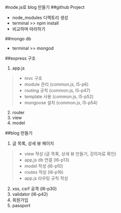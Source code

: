#node.js로 blog 만들기
##github Project
- node_modules 디렉토리 생성
- terminal >> npm install
- 비교하며 따라하기

##mongo db
- terminal >> mongod 

##express 구조
1. app.js
> - mvc 구조
> - module 관리 (common.js, l5-p6)
> - routing 규칙 (common.js, l5-p47)
> - template 사용 (common.js, l5-p52)
> - mongoose 설치 (common.js, l5-p54)

2. router
3. view
4. model

##blog 만들기
1. 글 목록, 상세 뷰 페이지
> - view 작성 (글 목록, 상세 뷰 만들기, 강의자료 확인)
> - app,js db 연결 (l6-p13)
> - model 작성 (l6-p10)
> - routes 작성 (l6-p16)
> - app.js 라우팅 규칙 작성

2. xss, csrf 공격 (l6-p30)
3. validator (l6-p42)
4. 회원가입
5. passport
